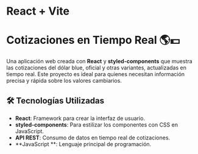 # React + Vite

# Cotizaciones en Tiempo Real 🌎💵

Una aplicación web creada con **React** y **styled-components** que muestra las cotizaciones del dólar blue, oficial y otras variantes, actualizadas en tiempo real. Este proyecto es ideal para quienes necesitan información precisa y rápida sobre los valores cambiarios.

## 🛠️ Tecnologías Utilizadas

- **React**: Framework para crear la interfaz de usuario.
- **styled-components**: Para estilizar los componentes con CSS en JavaScript.
- **API REST**: Consumo de datos en tiempo real de cotizaciones.
- **JavaScript **: Lenguaje principal de programación.
